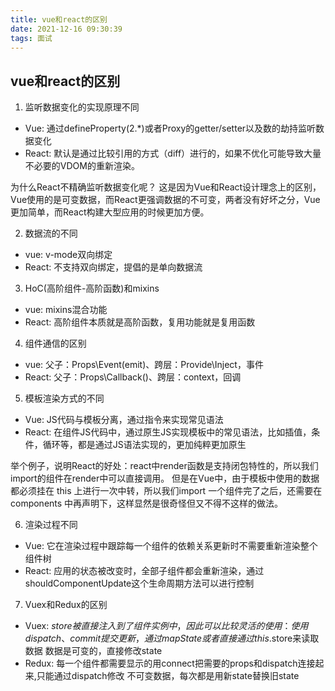 ```yaml
---
title: vue和react的区别
date: 2021-12-16 09:30:39
tags: 面试
---
```



## vue和react的区别

1. 监听数据变化的实现原理不同
- Vue: 通过defineProperty(2.*)或者Proxy的getter/setter以及数的劫持监听数据变化
- React: 默认是通过比较引用的方式（diff）进行的，如果不优化可能导致大量不必要的VDOM的重新渲染。

为什么React不精确监听数据变化呢？
这是因为Vue和React设计理念上的区别，Vue使用的是可变数据，而React更强调数据的不可变，两者没有好坏之分，Vue更加简单，而React构建大型应用的时候更加方便。

2. 数据流的不同
- vue: v-mode双向绑定
- React: 不支持双向绑定，提倡的是单向数据流

3. HoC(高阶组件-高阶函数)和mixins
- vue: mixins混合功能
- React: 高阶组件本质就是高阶函数，复用功能就是复用函数

4. 组件通信的区别
- vue: 父子：Props\Event(emit)、跨层：Provide\Inject，事件
- React: 父子：Props\Callback()、跨层：context，回调

5. 模板渲染方式的不同
- Vue: JS代码与模板分离，通过指令来实现常见语法
- React: 在组件JS代码中，通过原生JS实现模板中的常见语法，比如插值，条件，循环等，都是通过JS语法实现的，更加纯粹更加原生

举个例子，说明React的好处：react中render函数是支持闭包特性的，所以我们import的组件在render中可以直接调用。
但是在Vue中，由于模板中使用的数据都必须挂在 this 上进行一次中转，所以我们import 一个组件完了之后，还需要在 components 中再声明下，这样显然是很奇怪但又不得不这样的做法。


6. 渲染过程不同
- Vue: 它在渲染过程中跟踪每一个组件的依赖关系更新时不需要重新渲染整个组件树
- React: 应用的状态被改变时，全部子组件都会重新渲染，通过shouldComponentUpdate这个生命周期方法可以进行控制

7. Vuex和Redux的区别
- Vuex: $store被直接注入到了组件实例中，因此可以比较灵活的使用：使用dispatch、commit提交更新，通过mapState或者直接通过this.$store来读取数据
		数据是可变的，直接修改state
- Redux: 每一个组件都需要显示的用connect把需要的props和dispatch连接起来,只能通过dispatch修改
		不可变数据，每次都是用新state替换旧state

